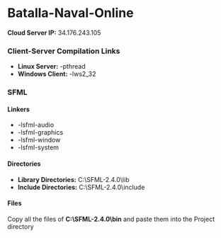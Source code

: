 # Batalla-Naval-Online

**Cloud Server IP:** 34.176.243.105
### Client-Server Compilation Links
- **Linux Server:** -pthread
- **Windows Client:** -lws2_32

### SFML
#### Linkers
- -lsfml-audio
- -lsfml-graphics
- -lsfml-window
- -lsfml-system

#### Directories
- **Library Directories:** C:\SFML-2.4.0\lib
- **Include Directories:** C:\SFML-2.4.0\include

#### Files
Copy all the files of **C:\SFML-2.4.0\bin** and paste them into the Project directory
